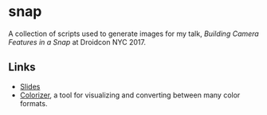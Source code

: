 snap
====

A collection of scripts used to generate images for my talk, _Building Camera Features in a Snap_ at Droidcon NYC 2017.

Links
-----

* [Slides](https://speakerdeck.com/mattprecious/building-camera-features-in-a-snap)
* [Colorizer](http://colorizer.org/), a tool for visualizing and converting between many color formats.